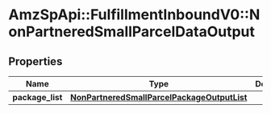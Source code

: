 # AmzSpApi::FulfillmentInboundV0::NonPartneredSmallParcelDataOutput

## Properties
Name | Type | Description | Notes
------------ | ------------- | ------------- | -------------
**package_list** | [**NonPartneredSmallParcelPackageOutputList**](NonPartneredSmallParcelPackageOutputList.md) |  | 

